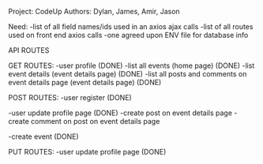 Project: CodeUp
Authors: Dylan, James, Amir, Jason

Need:
-list of all field names/ids used in an axios ajax calls
-list of all routes used on front end axios calls
-one agreed upon ENV file for database info

API ROUTES

GET ROUTES:
-user profile (DONE)
-list all events (home page) (DONE)
-list event details (event details page) (DONE)
    -list all posts and comments on event details page (event details page) (DONE)

POST ROUTES:
-user register (DONE)

-user update profile page (DONE)
-create post on event details page
    -create comment on post on event details page

-create event (DONE)

PUT ROUTES:
-user update profile page (DONE)
